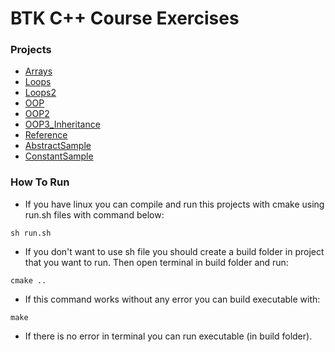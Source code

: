 # BTK C++ Course Exercises

### Projects

- [Arrays](https://github.com/HBA114/C-CPP_exercises/tree/main/BTK/Arrays)
- [Loops](https://github.com/HBA114/C-CPP_exercises/tree/main/BTK/Loops1)
- [Loops2](https://github.com/HBA114/C-CPP_exercises/tree/main/BTK/Loops2)
- [OOP](https://github.com/HBA114/C-CPP_exercises/tree/main/BTK/OOP)
- [OOP2](https://github.com/HBA114/C-CPP_exercises/tree/main/BTK/OOP2)
- [OOP3_Inheritance](https://github.com/HBA114/C-CPP_exercises/tree/main/BTK/OOP3_Inheritance)
- [Reference](https://github.com/HBA114/C-CPP_exercises/tree/main/BTK/Reference)
- [AbstractSample](https://github.com/HBA114/C-CPP_exercises/tree/main/BTK/AbstractSample)
- [ConstantSample](https://github.com/HBA114/C-CPP_exercises/tree/main/BTK/ConstantSample)
### How To Run

- If you have linux you can compile and run this projects with cmake using run.sh files with command below:

```
sh run.sh
```

- If you don't want to use sh file you should create a build folder in project that you want to run. Then open terminal in build folder and run:

```
cmake ..
```

- If this command works without any error you can build executable with:

```
make
```

- If there is no error in terminal you can run executable (in build folder).
